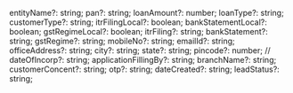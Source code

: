  entityName?: string;
  pan?: string;
  loanAmount?: number;
  loanType?: string;
  customerType?: string;
  itrFilingLocal?: boolean;
  bankStatementLocal?: boolean;
  gstRegimeLocal?: boolean;
  itrFiling?: string;
  bankStatement?: string;
  gstRegime?: string;
  mobileNo?: string;
  emailId?: string;
  officeAddress?: string;
  city?: string;
  state?: string;
  pincode?: number;
  // dateOfIncorp?: string;
  applicationFillingBy?: string;
  branchName?: string;
  customerConcent?: string;
  otp?: string;
  dateCreated?: string;
  leadStatus?: string;

